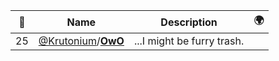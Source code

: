|:star2: | Name | Description | 🌍|
|---|---|---|---|
|25|[@Krutonium](https://github.com/Krutonium)/[**OwO**](https://github.com/Krutonium/OwO)|...I might be furry trash.||

